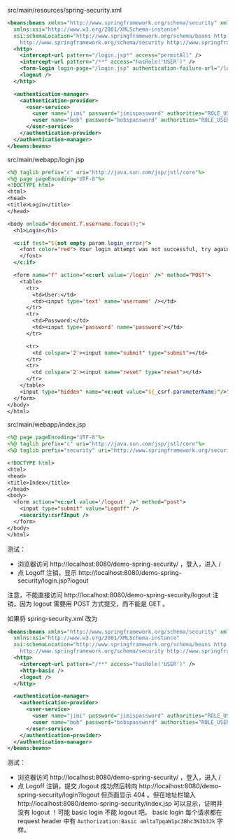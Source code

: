 src/main/resources/spring-security.xml
```xml
<beans:beans xmlns="http://www.springframework.org/schema/security" xmlns:beans="http://www.springframework.org/schema/beans"
  xmlns:xsi="http://www.w3.org/2001/XMLSchema-instance"
  xsi:schemaLocation="http://www.springframework.org/schema/beans http://www.springframework.org/schema/beans/spring-beans.xsd
    http://www.springframework.org/schema/security http://www.springframework.org/schema/security/spring-security.xsd">
  <http>
    <intercept-url pattern="/login.jsp*" access="permitAll" />
    <intercept-url pattern="/**" access="hasRole('USER')" />
    <form-login login-page="/login.jsp" authentication-failure-url="/login.jsp?login_error=1" />
    <logout />
  </http>

  <authentication-manager>
    <authentication-provider>
      <user-service>
        <user name="jimi" password="jimispassword" authorities="ROLE_USER, ROLE_ADMIN" />
        <user name="bob" password="bobspassword" authorities="ROLE_USER" />
      </user-service>
    </authentication-provider>
  </authentication-manager>
</beans:beans>
```


src/main/webapp/login.jsp
```jsp
<%@ taglib prefix="c" uri="http://java.sun.com/jsp/jstl/core"%>
<%@ page pageEncoding="UTF-8"%>
<!DOCTYPE html>
<html>
<head>
<title>Login</title>
</head>

<body onload="document.f.username.focus();">
  <h1>Login</h1>

  <c:if test="${not empty param.login_error}">
    <font color="red"> Your login attempt was not successful, try again.<br /> <br /> Reason: <c:out value="${SPRING_SECURITY_LAST_EXCEPTION.message}" />.
    </font>
  </c:if>

  <form name="f" action="<c:url value='/login' />" method="POST">
    <table>
      <tr>
        <td>User:</td>
        <td><input type='text' name='username' /></td>
      </tr>
      <tr>
        <td>Password:</td>
        <td><input type='password' name='password'></td>
      </tr>

      <tr>
        <td colspan='2'><input name="submit" type="submit"></td>
      </tr>
      <tr>
        <td colspan='2'><input name="reset" type="reset"></td>
      </tr>
    </table>
    <input type="hidden" name="<c:out value="${_csrf.parameterName}"/>" value="<c:out value="${_csrf.token}"/>" />
  </form>
</body>
</html>
```


src/main/webapp/index.jsp
```jsp
<%@ page pageEncoding="UTF-8"%>
<%@ taglib prefix="c" uri="http://java.sun.com/jsp/jstl/core"%>
<%@ taglib prefix="security" uri="http://www.springframework.org/security/tags"%>

<!DOCTYPE html>
<html>
<head>
<title>Index</title>
</head>
<body>
  <form action="<c:url value='/logout' />" method="post">
    <input type="submit" value="Logoff" />
    <security:csrfInput />
  </form>
</body>
</html>
```


测试：
- 浏览器访问 http://localhost:8080/demo-spring-security/ ，登入，进入 /
- 点 Logoff 注销，显示 http://localhost:8080/demo-spring-security/login.jsp?logout


注意，不能直接访问 http://localhost:8080/demo-spring-security/logout 注销，因为 logout 需要用 POST 方式提交，而不能是 GET 。


如果将 spring-security.xml 改为
```xml
<beans:beans xmlns="http://www.springframework.org/schema/security" xmlns:beans="http://www.springframework.org/schema/beans"
  xmlns:xsi="http://www.w3.org/2001/XMLSchema-instance"
  xsi:schemaLocation="http://www.springframework.org/schema/beans http://www.springframework.org/schema/beans/spring-beans.xsd
    http://www.springframework.org/schema/security http://www.springframework.org/schema/security/spring-security.xsd">
  <http>
    <intercept-url pattern="/**" access="hasRole('USER')" />
    <http-basic />
    <logout />
  </http>

  <authentication-manager>
    <authentication-provider>
      <user-service>
        <user name="jimi" password="jimispassword" authorities="ROLE_USER, ROLE_ADMIN" />
        <user name="bob" password="bobspassword" authorities="ROLE_USER" />
      </user-service>
    </authentication-provider>
  </authentication-manager>
</beans:beans>
```


测试：
- 浏览器访问 http://localhost:8080/demo-spring-security/ ，登入，进入 /
- 点 Logoff 注销，提交 /logout 成功然后转向 http://localhost:8080/demo-spring-security/login?logout 但页面显示 404 。但在地址栏输入 http://localhost:8080/demo-spring-security/index.jsp 可以显示，证明并没有 logout ！可能 basic login 不能 logout 吧。 basic login 每个请求都在 request header 中有 `Authorization:Basic amltaTpqaW1pc3Bhc3N3b3Jk` 字样。

